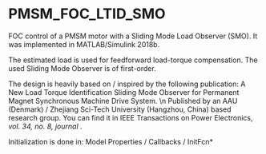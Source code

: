 # PMSM_FOC_LTID_SMO
FOC control of a PMSM motor with a Sliding Mode Load Observer (SMO). It was implemented in MATLAB/Simulink 2018b.

The estimated load is used for feedforward load-torque compensation. The used Sliding Mode Observer is of first-order.

The design is heavily based on / inspired by the following publication: A New Load Torque Identification Sliding Mode Observer for Permanent Magnet Synchronous Machine Drive System. \n
Published by an AAU (Denmark) / Zhejiang Sci-Tech University (Hangzhou, China) based research group. You can find it in IEEE Transactions on Power Electronics, <i> vol. 34, no. 8, journal </i>.

Initialization is done in: Model Properties / Callbacks / InitFcn*
